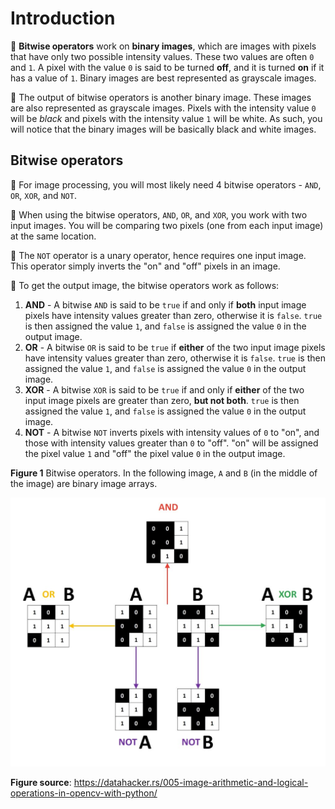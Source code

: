 # Introduction

:notebook_with_decorative_cover: **Bitwise operators** work on **binary images**, which are images with pixels that have only two possible intensity values. These two values are often `0` and `1`. A pixel with the value `0` is said to be turned **off**, and it is turned **on** if it has a value of `1`. Binary images are best represented as grayscale images.

:notebook_with_decorative_cover: The output of bitwise operators is another binary image. These images are also represented as grayscale images. Pixels with the intensity value `0` will be *black* and pixels with the intensity value `1` will be white. As such, you will notice that the binary images will be basically black and white images.

## Bitwise operators

:notebook_with_decorative_cover: For image processing, you will most likely need 4 bitwise operators - `AND`, `OR`, `XOR`, and `NOT`. 

:notebook_with_decorative_cover: When using the bitwise operators, `AND`, `OR`, and `XOR`, you work with two input images. You will be comparing two pixels (one from each input image) at the same location.  

:notebook_with_decorative_cover: The `NOT` operator is a unary operator, hence requires one input image. This operator simply inverts the "on" and "off" pixels in an image.

:notebook_with_decorative_cover: To get the output image, the bitwise operators work as follows:

1. **AND** - A bitwise `AND` is said to be `true` if and only if **both** input image pixels have intensity values greater than zero, otherwise it is `false`. `true` is then assigned the value `1`, and `false` is assigned the value `0` in the output image.
2. **OR** - A bitwise `OR` is said to be `true` if **either** of the two input image pixels have intensity values greater than zero, otherwise it is `false`. `true` is then assigned the value `1`, and `false` is assigned the value `0` in the output image.
3. **XOR** - A bitwise `XOR` is said to be `true` if and only if **either** of the two input image pixels are greater than zero, **but not both**. `true` is then assigned the value `1`, and `false` is assigned the value `0` in the output image.
4. **NOT** - A bitwise `NOT` inverts pixels with intensity values of `0` to "on", and those with intensity values greater than `0` to "off". "on" will be assigned the pixel value `1` and "off" the pixel value `0` in the output image.

**Figure 1** Bitwise operators. In the following image, `A` and `B` (in the middle of the image) are binary image arrays. 

![Bitwise Operators](./images/bitwise_operators.jpg)

**Figure source**: https://datahacker.rs/005-image-arithmetic-and-logical-operations-in-opencv-with-python/
